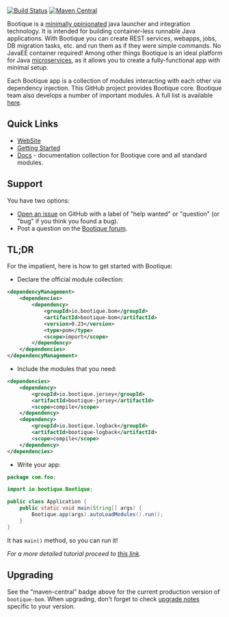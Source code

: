 [![Build Status](https://travis-ci.org/bootique/bootique.svg)](https://travis-ci.org/bootique/bootique)
[![Maven Central](https://maven-badges.herokuapp.com/maven-central/io.bootique/bootique/badge.svg)](https://maven-badges.herokuapp.com/maven-central/io.bootique/bootique/)

Bootique is a [minimally opinionated](https://medium.com/@andrus_a/bootique-a-minimally-opinionated-platform-for-modern-java-apps-644194c23872#.odwmsbnbh) 
java launcher and integration technology. It is intended for building container-less runnable Java applications. 
With Bootique you can create REST services, webapps, jobs, DB migration tasks, etc. and run them as if they were 
simple commands. No JavaEE container required! Among other things Bootique is an ideal platform for 
Java [microservices](http://martinfowler.com/articles/microservices.html), as it allows you to create a fully-functional
app with minimal setup.

Each Bootique app is a collection of modules interacting with each other via dependency injection. This GitHub project 
provides Bootique core. Bootique team also develops a number of important modules. A full list is available 
[here](http://bootique.io/docs/).

## Quick Links

* [WebSite](http://bootique.io)
* [Getting Started](http://bootique.io/docs/0/getting-started/)
* [Docs](http://bootique.io/docs/) - documentation collection for Bootique core and all standard 
  modules.

## Support

You have two options:
* [Open an issue](https://github.com/bootique/bootique/issues) on GitHub with a label of "help wanted" or "question" 
  (or "bug" if you think you found a bug).
* Post a question on the [Bootique forum](https://groups.google.com/forum/#!forum/bootique-user).

## TL;DR

For the impatient, here is how to get started with Bootique:

* Declare the official module collection:
```xml
<dependencyManagement>
	<dependencies>
		<dependency>
			<groupId>io.bootique.bom</groupId>
			<artifactId>bootique-bom</artifactId>
			<version>0.23</version>
			<type>pom</type>
			<scope>import</scope>
		</dependency> 
	</dependencies>
</dependencyManagement>
```
* Include the modules that you need:
```xml
<dependencies>
	<dependency>
		<groupId>io.bootique.jersey</groupId>
		<artifactId>bootique-jersey</artifactId>
		<scope>compile</scope>
	</dependency>
	<dependency>
		<groupId>io.bootique.logback</groupId>
		<artifactId>bootique-logback</artifactId>
		<scope>compile</scope>
	</dependency>
</dependencies>
```
* Write your app:
```java
package com.foo;

import io.bootique.Bootique;

public class Application {
	public static void main(String[] args) {
		Bootique.app(args).autoLoadModules().run();
	}
}
```
It has ```main()``` method, so you can run it! 

*For a more detailed tutorial proceed to [this link](http://bootique.io/docs/0/getting-started/).*

## Upgrading

See the "maven-central" badge above for the current production version of ```bootique-bom```. 
When upgrading, don't forget to check [upgrade notes](https://github.com/bootique/bootique/blob/master/UPGRADE.md) 
specific to your version.
